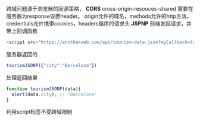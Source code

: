 跨域问题源于浏览器的同源策略，
**CORS** 
cross-origin-resouces-shared
需要在服务器为response设置header。
origin允许的域名，methods允许的http方法，credentials允许携带cookies，headers循序的请求头
**JSPNP**
前端发起请求，并带上回调函数
```javascript
<script src="https://anotherweb.com/api/tourism-data.json?myCallback=tourismJSONP"></script>
```
服务器返回的
```javascript
tourismJSONP({"city":"Barcelona"})
```
处理返回结果
```javascript
function tourismJSONP(data){
  alert(data.city); // "Barcelona"
}
```
利用script标签不受跨域限制